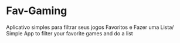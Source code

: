 # Fav-Gaming
Aplicativo simples para filtrar seus jogos Favoritos e Fazer uma Lista/ Simple App to filter your favorite games and do a list
